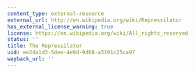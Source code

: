 ```yaml
---
content_type: external-resource
external_url: http://en.wikipedia.org/wiki/Repressilator
has_external_license_warning: true
license: https://en.wikipedia.org/wiki/All_rights_reserved
status: ''
title: The Repressilator
uid: ee2da1d3-5dee-4e9d-9d68-a3191c25ca97
wayback_url: ''
---
```

